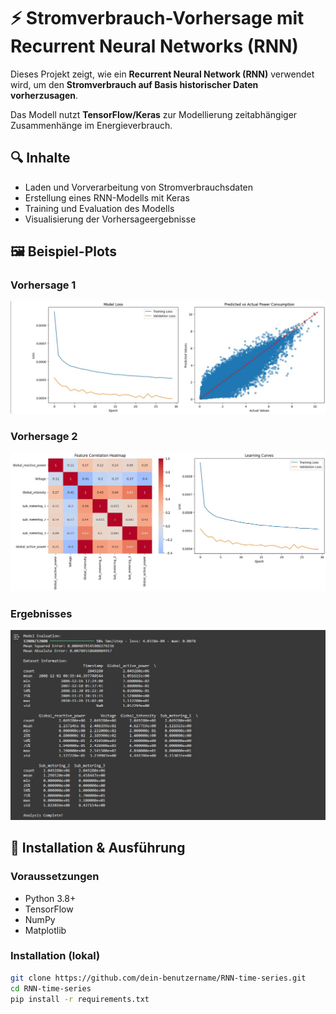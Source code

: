 # ⚡ Stromverbrauch-Vorhersage mit Recurrent Neural Networks (RNN)

Dieses Projekt zeigt, wie ein **Recurrent Neural Network (RNN)** verwendet wird, um den **Stromverbrauch auf Basis historischer Daten vorherzusagen**.

Das Modell nutzt **TensorFlow/Keras** zur Modellierung zeitabhängiger Zusammenhänge im Energieverbrauch.

## 🔍 Inhalte

- Laden und Vorverarbeitung von Stromverbrauchsdaten
- Erstellung eines RNN-Modells mit Keras
- Training und Evaluation des Modells
- Visualisierung der Vorhersageergebnisse

## 🖼 Beispiel-Plots

### Vorhersage 1
![Plot 1](plot1.jpg)

### Vorhersage 2
![Plot 2](plot2.jpg)

### Ergebnisses
![Plot 3](plot3.jpg)


## 🚀 Installation & Ausführung

### Voraussetzungen
- Python 3.8+
- TensorFlow
- NumPy
- Matplotlib

### Installation (lokal)
```bash
git clone https://github.com/dein-benutzername/RNN-time-series.git
cd RNN-time-series
pip install -r requirements.txt

